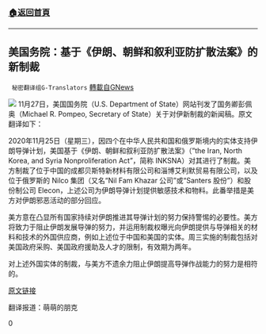 ###  [:house:返回首頁](https://github.com/ourhimalayas/txt)
---

## 美国务院：基于《伊朗、朝鲜和叙利亚防扩散法案》的新制裁
` 秘密翻译组G-Translators` [轉載自GNews](https://gnews.org/zh-hans/598652/)

![]()![](https://gnews-media-offload.s3.amazonaws.com/wp-content/uploads/2020/11/28025800/1-263.png)
11月27日，美国国务院（U.S. Department of State）网站刊发了国务卿彭佩奥（Michael R. Pompeo, Secretary of State）关于对伊新制裁的新闻稿。原文翻译如下：

2020年11月25日（星期三），因四个在中华人民共和国和俄罗斯境内的实体支持伊朗导弹计划，美国基于《伊朗、朝鲜和叙利亚防扩散法案》（”the Iran, North Korea, and Syria Nonproliferation Act”，简称 INKSNA）对其进行了制裁。美方制裁了位于中国的成都贝斯特新材料有限公司和淄博艾利默贸易有限公司，以及位于俄罗斯的 Nilco 集团（又名“Nil Fam Khazar 公司”或“Santers 股份”）和股份制公司 Elecon，上述公司为伊朗导弹计划提供敏感技术和物料。此番举措是美方对伊朗邪恶活动的部分回应。

美方意在凸显所有国家持续对伊朗推进其导弹计划的努力保持警惕的必要性。美方将致力于阻止伊朗发展导弹的努力，并运用制裁权曝光向伊朗提供与导弹相关的材料和技术的外国供应商，例如上述位于中国和美国的实体。周三实施的制裁包括对美国政府采购、美国政府援助及人才的限制，有效期为两年。

对上述外国实体的制裁，与美方不遗余力阻止伊朗提高导弹作战能力的努力是相符的。

[原文链接](https://www.state.gov/new-sanctions-under-the-iran-north-korea-and-syria-nonproliferation-act-inksna-2/)

翻译报道：萌萌的朋克

0
